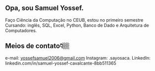 ## Opa, sou Samuel Yossef.

   Faço Ciência da Computação no CEUB, estou no primeiro semestre
   Cursando: inglês, SQL, Excel, Python, Banco de Dado e Arquitetura de Computadores.
## Meios de contato👇🏼
   e-mail: yossefsamuel2006@gmail.com
   Instagram: .sayosaca.
   LinkedIn: linkedin.com/in/samuel-yossef-cavalcante-8bb511365
